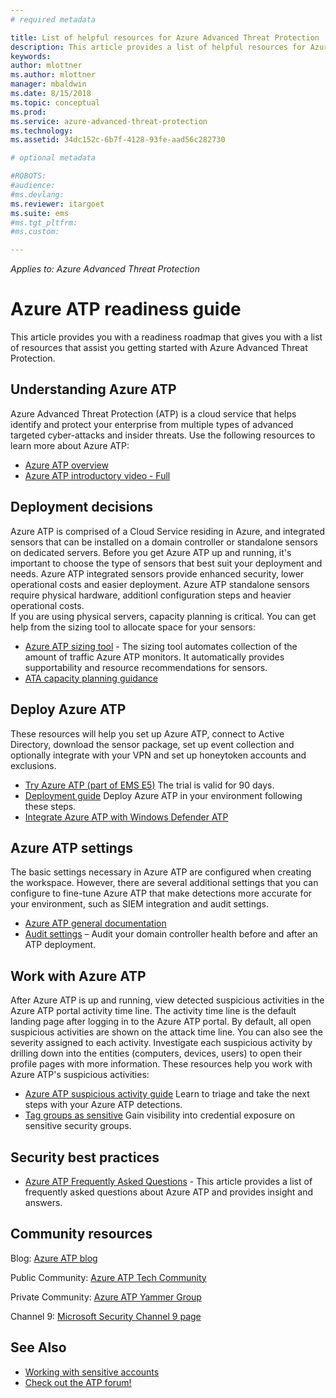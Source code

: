 ```yaml
---
# required metadata

title: List of helpful resources for Azure Advanced Threat Protection | Microsoft Docs
description: This article provides a list of helpful resources for Azure ATP 
keywords:
author: mlottner
ms.author: mlottner
manager: mbaldwin
ms.date: 8/15/2018
ms.topic: conceptual
ms.prod:
ms.service: azure-advanced-threat-protection
ms.technology:
ms.assetid: 34dc152c-6b7f-4128-93fe-aad56c282730

# optional metadata

#ROBOTS:
#audience:
#ms.devlang:
ms.reviewer: itargoet
ms.suite: ems
#ms.tgt_pltfrm:
#ms.custom:

---
```


*Applies to: Azure Advanced Threat Protection*



# Azure ATP readiness guide

This article provides you with a readiness roadmap that gives you with a list of resources that assist you getting started with Azure Advanced Threat Protection. 

## Understanding Azure ATP

Azure Advanced Threat Protection (ATP) is a cloud service that helps identify and protect your enterprise from multiple types of advanced targeted cyber-attacks and insider threats. 
Use the following resources to learn more about Azure ATP: 
- [Azure ATP overview](what-is-atp.md)
- [Azure ATP introductory video - Full](https://www.youtube.com/watch?v=KX-xpFc0sBw) 

## Deployment decisions

Azure ATP is comprised of a Cloud Service residing in Azure, and integrated sensors that can be installed on a domain controller or standalone sensors on dedicated servers. Before you get Azure ATP up and running, it's important to choose the type of sensors that best suit your deployment and needs. Azure ATP integrated sensors provide enhanced security, lower operational costs and easier deployment. Azure ATP standalone sensors require physical hardware, additionl configuration steps and heavier operational costs. <br>If you are using physical servers, capacity planning is critical. You can get help from the sizing tool to allocate space for your sensors: 
- [Azure ATP sizing tool](http://aka.ms/aatpsizingtool) - The sizing tool automates collection of the amount of traffic Azure ATP monitors. It automatically provides supportability and resource recommendations for sensors. 
- [ATA capacity planning guidance](atp-capacity-planning.md)

## Deploy Azure ATP

These resources will help you set up Azure ATP, connect to Active Directory, download the sensor package, set up event collection and optionally integrate with your VPN and set up honeytoken accounts and exclusions. 
- [Try Azure ATP (part of EMS E5)](http://aka.ms/aatptrial)  The trial is valid for 90 days.
- [Deployment guide](install-atp-step1.md)  Deploy Azure ATP in your environment following these steps.
- [Integrate Azure ATP with Windows Defender ATP](integrate-wd-atp.md)

## Azure ATP settings

The basic settings necessary in Azure ATP are configured when creating the workspace. However, there are several additional settings that you can configure to fine-tune Azure ATP that make detections more accurate for your environment, such as SIEM integration and audit settings. 

- [Azure ATP general documentation](what-is-atp.md)
- [Audit settings](https://blogs.technet.microsoft.com/positivesecurity/2017/08/18/ata-auditing-auditpol-advanced-audit-settings-enforcement-lightweight-gateway-service-discovery/) – Audit your domain controller health before and after an ATP deployment. 

## Work with Azure ATP

After Azure ATP is up and running, view detected suspicious activities in the Azure ATP portal activity time line. The activity time line is the default landing page after logging in to the Azure ATP portal. By default, all open suspicious activities are shown on the attack time line. You can also see the severity assigned to each activity. Investigate each suspicious activity by drilling down into the entities (computers, devices, users) to open their profile pages with more information. These resources help you work with Azure ATP's suspicious activities: 

- [Azure ATP suspicious activity guide](suspicious-activity-guide.md) Learn to triage and take the next steps with your Azure ATP detections.
- [Tag groups as sensitive](sensitive-accounts.md) Gain visibility into credential exposure on sensitive security groups.

## Security best practices

- [Azure ATP Frequently Asked Questions](atp-technical-faq.md) - This article provides a list of frequently asked questions about Azure ATP and provides insight and answers. 

## Community resources

Blog: [Azure ATP blog](https://aka.ms/aatpblog)

Public Community: [Azure ATP Tech Community](https://aka.ms/AatpCom)

Private Community: [Azure ATP Yammer Group](https://www.yammer.com/azureadvisors/#/threads/inGroup?type=in_group&feedId=9386893&view=all)

Channel 9: [Microsoft Security Channel 9 page](https://channel9.msdn.com/Shows/Microsoft-Security/)



## See Also

- [Working with sensitive accounts](sensitive-accounts.md)
- [Check out the ATP forum!](https://aka.ms/azureatpcommunity)